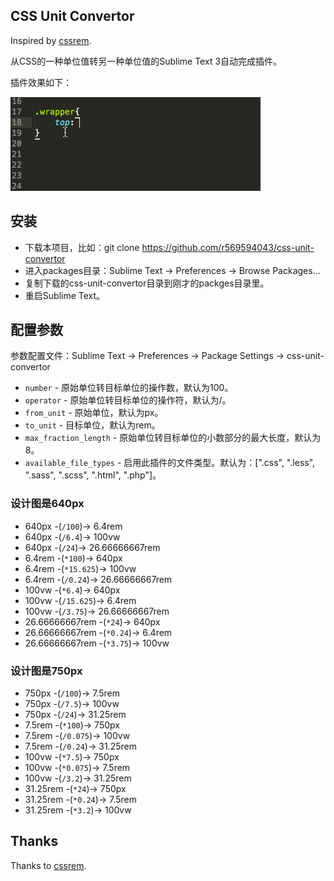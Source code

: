 CSS Unit Convertor
-------------

Inspired by [cssrem](https://github.com/flashlizi/cssrem).

从CSS的一种单位值转另一种单位值的Sublime Text 3自动完成插件。

插件效果如下：

![效果演示图](css-unit-convertor.gif)

## 安装

* 下载本项目，比如：git clone https://github.com/r569594043/css-unit-convertor
* 进入packages目录：Sublime Text -> Preferences -> Browse Packages...
* 复制下载的css-unit-convertor目录到刚才的packges目录里。
* 重启Sublime Text。

## 配置参数

参数配置文件：Sublime Text -> Preferences -> Package Settings -> css-unit-convertor

* `number` - 原始单位转目标单位的操作数，默认为100。
* `operator` - 原始单位转目标单位的操作符，默认为/。
* `from_unit` - 原始单位，默认为px。
* `to_unit` - 目标单位，默认为rem。
* `max_fraction_length` - 原始单位转目标单位的小数部分的最大长度，默认为8。
* `available_file_types` - 启用此插件的文件类型。默认为：[".css", ".less", ".sass", ".scss", ".html", ".php"]。

### 设计图是640px

* 640px -(`/100`)-> 6.4rem
* 640px -(`/6.4`)-> 100vw
* 640px -(`/24`)-> 26.66666667rem
* 6.4rem -(`*100`)-> 640px
* 6.4rem -(`*15.625`)-> 100vw
* 6.4rem -(`/0.24`)-> 26.66666667rem
* 100vw -(`*6.4`)-> 640px
* 100vw -(`/15.625`)-> 6.4rem
* 100vw -(`/3.75`)-> 26.66666667rem
* 26.66666667rem -(`*24`)-> 640px
* 26.66666667rem -(`*0.24`)-> 6.4rem
* 26.66666667rem -(`*3.75`)-> 100vw

### 设计图是750px

* 750px -(`/100`)-> 7.5rem
* 750px -(`/7.5`)-> 100vw
* 750px -(`/24`)-> 31.25rem
* 7.5rem -(`*100`)-> 750px
* 7.5rem -(`/0.075`)-> 100vw
* 7.5rem -(`/0.24`)-> 31.25rem
* 100vw -(`*7.5`)-> 750px
* 100vw -(`*0.075`)-> 7.5rem
* 100vw -(`/3.2`)-> 31.25rem
* 31.25rem -(`*24`)-> 750px
* 31.25rem -(`*0.24`)-> 7.5rem
* 31.25rem -(`*3.2`)-> 100vw

## Thanks
Thanks to [cssrem](https://github.com/flashlizi/cssrem).